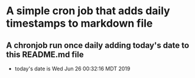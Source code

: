 A simple cron job that adds daily timestamps to markdown file
============================================================
## A chronjob run once daily adding today's date to this README.md file
* today's date is Wed Jun 26 00:32:16 MDT 2019
